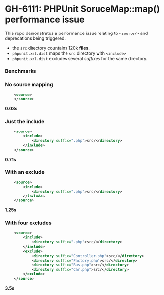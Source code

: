 GH-6111: PHPUnit SoruceMap::map() performance issue
===================================================

This repo demonstrates a performance issue relating to `<source/>` and
deprecations being triggered.

- the `src` directory countains 120k **files**.
- `phpunit.xml.dist` maps the `src` directory with `<include>`
- `phpunit.xml.dist` excludes several _suffixes_ for the same directory.

### Benchmarks

### No source mapping

```xml
    <source>
    </source>
```

**0.03s**

### Just the include

```xml
    <source>
        <include>
            <directory suffix=".php">src/</directory>
        </include>
    </source>
```

**0.71s**

### With an exclude

```xml
    <source>
        <include>
            <directory suffix=".php">src/</directory>
        </include>
    </source>
```

**1.25s**

### With four excludes

```xml
    <source>
        <include>
            <directory suffix=".php">src/</directory>
        </include>
        <exclude>
            <directory suffix="Controller.php">src/</directory>
            <directory suffix="Factory.php">src/</directory>
            <directory suffix="Bus.php">src/</directory>
            <directory suffix="Car.php">src/</directory>
        </exclude>
    </source>
```

**3.5s**
